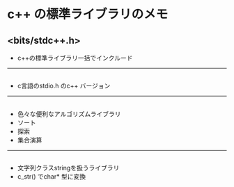 # c++ の標準ライブラリのメモ

## <bits/stdc++.h>
 - c++の標準ライブラリ一括でインクルード

---

## <cstdio>
 - c言語のstdio.h のc++ バージョン

---

## <algorithm>
 - 色々な便利なアルゴリズムライブラリ
 - ソート
 - 探索
 - 集合演算

---

## <string>
 - 文字列クラスstringを扱うライブラリ
 - c_str() でchar* 型に変換


